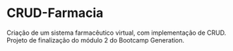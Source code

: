 # CRUD-Farmacia
Criação de um sistema farmacêutico virtual, com implementação de CRUD. Projeto de finalização do módulo 2 do Bootcamp Generation.
